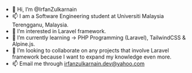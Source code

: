 - 👋 Hi, I’m @IrfanZulkarnain
- 📫 I am a Software Engineering student at Universiti Malaysia Terengganu, Malaysia.
- 👀 I’m interested in Laravel framework.
- 🌱 I’m currently learning -> PHP Programming (Laravel), TailwindCSS & Alpine.js.
- 💞️ I’m looking to collaborate on any projects that involve Laravel framework because I want to expand my knowledge even more.
- 📫 Email me through irfanzulkarnain.dev@yahoo.com

<!---
IrfanZulkarnain/IrfanZulkarnain is a ✨ special ✨ repository because its `README.md` (this file) appears on your GitHub profile.
You can click the Preview link to take a look at your changes.
--->
